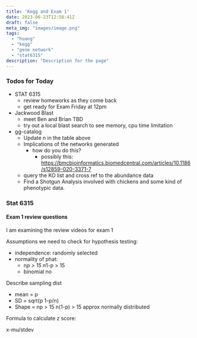 ```yaml
---
title: 'Kegg and Exam 1'
date: 2023-06-23T12:58:41Z
draft: false
meta_img: "images/image.png"
tags:
  - "huang"
  - "kegg"
  - "gene network"
  - "stat6315"
description: "Description for the page"
---
```


### Todos for Today

- STAT 6315
  - review homeworks as they come back 
  - get ready for Exam Friday at 12pm
- Jackwood Blast
  - meet Ben and Brian TBD
  - try out a local blast search to see memory, cpu time limitation
- gg-catalog
  - Update n in the table above
  - Implications of the networks generated
    - how do you do this?
      - possibly this: https://bmcbioinformatics.biomedcentral.com/articles/10.1186/s12859-020-3371-7
  - query the KO list and cross ref to the abundance data
  - Find a Shotgun Analysis involved with chickens and some kind of phenotypic data.
  
### Stat 6315

#### Exam 1 review questions

I am examining the review videos for exam 1

Assumptions we need to check for hypothesis testing: 

- independence: randomly selected 
- normality of phat: 
  - n*p > 15 n*1-p > 15
  - binomial no

Describe sampling dist 

- mean = p
- SD = sqrt(p 1-p/n) 
- Shape = np > 15 n(1-p) > 15 approx normally distributed 

Formula to calculate z score:

x-mu/stdev 
